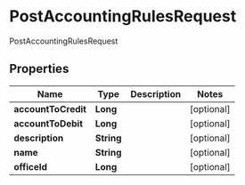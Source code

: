 

# PostAccountingRulesRequest

PostAccountingRulesRequest

## Properties

| Name | Type | Description | Notes |
|------------ | ------------- | ------------- | -------------|
|**accountToCredit** | **Long** |  |  [optional] |
|**accountToDebit** | **Long** |  |  [optional] |
|**description** | **String** |  |  [optional] |
|**name** | **String** |  |  [optional] |
|**officeId** | **Long** |  |  [optional] |



